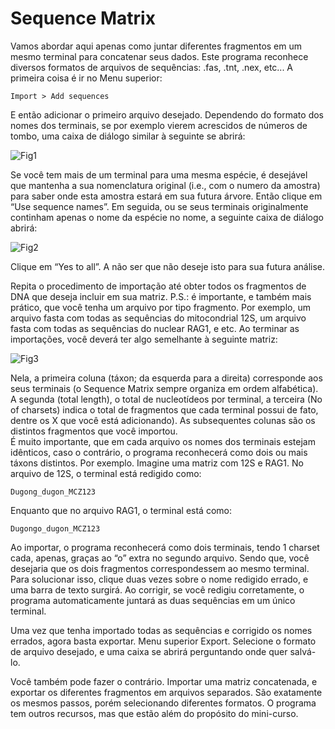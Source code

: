 # Sequence Matrix

Vamos abordar aqui apenas como juntar diferentes fragmentos em um mesmo terminal para concatenar seus dados. Este programa reconhece diversos formatos de arquivos de sequências: .fas, .tnt, .nex, etc... A primeira coisa é ir no Menu superior:
```
Import > Add sequences
```
E então adicionar o primeiro arquivo desejado. Dependendo do formato dos nomes dos terminais, se por exemplo vierem acrescidos de números de tombo, uma caixa de diálogo similar à seguinte se abrirá:

![Fig1](https://github.com/pedrotaucce/filogenia/blob/master/figures/fig1sm.png?raw=true)

Se você tem mais de um terminal para uma mesma espécie, é desejável que mantenha a sua nomenclatura original (i.e., com o numero da amostra) para saber onde esta amostra estará em sua futura árvore. Então clique em “Use sequence names”. Em seguida, ou se seus terminais originalmente continham apenas o nome da espécie no nome, a seguinte caixa de diálogo abrirá:

![Fig2](https://github.com/pedrotaucce/filogenia/blob/master/figures/fig2sm.png?raw=true)

Clique em “Yes to all”. A não ser que não deseje isto para sua futura análise. 

Repita o procedimento de importação até obter todos os fragmentos de DNA que deseja incluir em sua matriz.
P.S.: é importante, e também mais prático, que você tenha um arquivo por tipo fragmento. Por exemplo, um arquivo fasta com todas as sequências do mitocondrial 12S, um arquivo fasta com todas as sequências do nuclear RAG1, e etc.
Ao terminar as importações, você deverá ter algo semelhante à seguinte matriz:

![Fig3](https://github.com/pedrotaucce/filogenia/blob/master/figures/fig3sm.png?raw=true)

Nela, a primeira coluna (táxon; da esquerda para a direita) corresponde aos seus terminais (o Sequence Matrix sempre organiza em ordem alfabética). A segunda (total length), o total de nucleotídeos por terminal, a terceira (No of charsets) indica o total de fragmentos que cada terminal possui de fato, dentre os X que você está adicionando). As subsequentes colunas são os distintos fragmentos que você importou.<br>
É muito importante, que em cada arquivo os nomes dos terminais estejam idênticos, caso o contrário, o programa reconhecerá como dois ou mais táxons distintos. Por exemplo. Imagine uma matriz com 12S e RAG1. No arquivo de 12S, o terminal está redigido como:
```
Dugong_dugon_MCZ123
```
Enquanto que no arquivo RAG1, o terminal está como:
```
Dugongo_dugon_MCZ123
```
Ao importar, o programa reconhecerá como dois terminais, tendo 1 charset cada, apenas, graças ao “o” extra no segundo arquivo. Sendo que, você desejaria que os dois fragmentos correspondessem ao mesmo terminal.
Para solucionar isso, clique duas vezes sobre o nome redigido errado, e uma barra de texto surgirá. Ao corrigir, se você redigiu corretamente, o programa automaticamente juntará as duas sequências em um único terminal.
 
Uma vez que tenha importado todas as sequências e corrigido os nomes errados, agora basta exportar. Menu superior Export. Selecione o formato de arquivo desejado, e uma caixa se abrirá perguntando onde quer salvá-lo.

Você também pode fazer o contrário. Importar uma matriz concatenada, e exportar os diferentes fragmentos em arquivos separados. São exatamente os mesmos passos, porém selecionando diferentes formatos. O programa tem outros recursos, mas que estão além do propósito do mini-curso.
